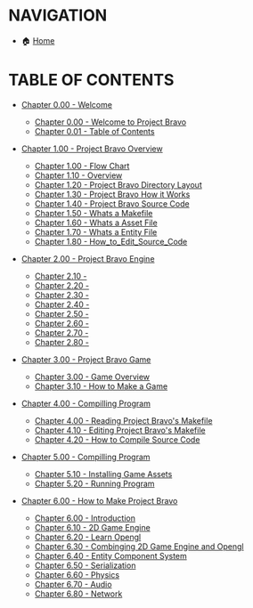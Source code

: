 # NAVIGATION
- 🏠 [Home](../../../README.md)

# TABLE OF CONTENTS
- [Chapter 0.00 - Welcome]()
    - [Chapter 0.00 - Welcome to Project Bravo](../docs_Chapter_0.00_Welcome/doc_Chapter_0.00_Welcome_to_Project_Bravo.md)
    - [Chapter 0.01 - Table of Contents](../docs_Chapter_0.00_Welcome/doc_Chapter_0.01_Table_of_Contents.md)

- [Chapter 1.00 - Project Bravo Overview](../docs_Chapter_1.00_Project_Bravo_Overview)
    - [Chapter 1.00 - Flow Chart](../docs_Chapter_1.00_Project_Bravo_Overview/doc_Chapter_1.00_Project_Flow_Chart.md)
    - [Chapter 1.10 - Overview](../docs_Chapter_1.00_Project_Bravo_Overview/doc_Chapter_1.10_Overview.md)
    - [Chapter 1.20 - Project Bravo Directory Layout](../docs_Chapter_1.00_Project_Bravo_Overview/doc_Chapter_1.20_Project_Bravo_Directory_Layout.md)
    - [Chapter 1.30 - Project Bravo How it Works](../docs_Chapter_1.00_Project_Bravo_Overview/doc_Chapter_1.30_Project_Bravo_How_it_Works.md)
    - [Chapter 1.40 - Project Bravo Source Code](../docs_Chapter_1.00_Project_Bravo_Overview/doc_Chapter_1.40_Project_Bravo_Source_Code.md)
    - [Chapter 1.50 - Whats a Makefile](../docs_Chapter_1.00_Project_Bravo_Overview/doc_Chapter_1.50_Whats_a_makefile.md)
    - [Chapter 1.60 - Whats a Asset File](../docs_Chapter_1.00_Project_Bravo_Overview/doc_Chapter_1.60_Whats_a_asset_file.md)
    - [Chapter 1.70 - Whats a Entity File](../docs_Chapter_1.00_Project_Bravo_Overview/doc_Chapter_1.70_Whats_a_entity_file.md)
    - [Chapter 1.80 - How_to_Edit_Source_Code](../docs_Chapter_1.00_Project_Bravo_Overview/doc_Chapter_1.80_How_to_Edit_Source_Code.md)


- [Chapter 2.00 - Project Bravo Engine](../manual/docs_Chapter_2.00_Engine)
    - [Chapter 2.10 - ]()
    - [Chapter 2.20 - ]()
    - [Chapter 2.30 - ]()
    - [Chapter 2.40 - ]()
    - [Chapter 2.50 - ]()
    - [Chapter 2.60 - ]()
    - [Chapter 2.70 - ]()
    - [Chapter 2.80 - ]()


- [Chapter 3.00 - Project Bravo Game](../manual/docs_Chapter_2.00_Engine)
    - [Chapter 3.00 - Game Overview]()
    - [Chapter 3.10 - How to Make a Game]()


- [Chapter 4.00 - Compilling Program](../manual/docs_Chapter_2.00_Engine)
    - [Chapter 4.00 - Reading Project Bravo's Makefile]()
    - [Chapter 4.10 - Editing Project Bravo's Makefile]()
    - [Chapter 4.20 - How to Compile Source Code]()


- [Chapter 5.00 - Compilling Program](../manual/docs_Chapter_2.00_Engine)
    - [Chapter 5.10 - Installing Game Assets]()
    - [Chapter 5.20 - Running Program]()


- [Chapter 6.00 - How to Make Project Bravo](../manual/docs_Chapter_0.00_HowToMakeProjectBravo)
    - [Chapter 6.00 - Introduction](../manual/docs_Chapter_0.00_HowToMakeProjectBravo/doc_Chapter_0.01_Introduction.md)
    - [Chapter 6.10 - 2D Game Engine](../manual/docs_Chapter_0.00_HowToMakeProjectBravo/doc_Chapter_0.10_2D_Game_Engine.md)
    - [Chapter 6.20 - Learn Opengl](../manual/docs_Chapter_0.00_HowToMakeProjectBravo/doc_Chapter_0.20_Learn_Opengl.md)
    - [Chapter 6.30 - Combinging 2D Game Engine and Opengl](../manual/docs_Chapter_0.00_HowToMakeProjectBravo/doc_Chapter_0.30_Combine_2D_Game_Engine_and_Opengl.md)
    - [Chapter 6.40 - Entity Component System](../manual/docs_Chapter_0.00_HowToMakeProjectBravo/doc_Chapter_0.40_Entity_Component_System.md)
    - [Chapter 6.50 - Serialization](../manual/docs_Chapter_0.00_HowToMakeProjectBravo/doc_Chapter_0.50_Serialization.md)
    - [Chapter 6.60 - Physics](../manual/docs_Chapter_0.00_HowToMakeProjectBravo/doc_Chapter_0.60_Physics.md)
    - [Chapter 6.70 - Audio](../manual/docs_Chapter_0.00_HowToMakeProjectBravo/doc_Chapter_0.70_Audio.md)
    - [Chapter 6.80 - Network](../manual/docs_Chapter_0.00_HowToMakeProjectBravo/doc_Chapter_0.80_Network.md)